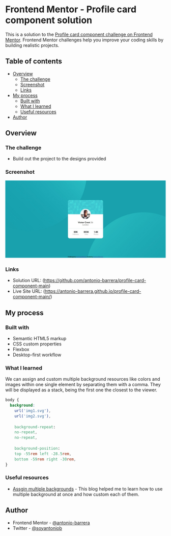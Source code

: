 # Frontend Mentor - Profile card component solution

This is a solution to the [Profile card component challenge on Frontend Mentor](https://www.frontendmentor.io/challenges/profile-card-component-cfArpWshJ). Frontend Mentor challenges help you improve your coding skills by building realistic projects. 

## Table of contents

- [Overview](#overview)
  - [The challenge](#the-challenge)
  - [Screenshot](#screenshot)
  - [Links](#links)
- [My process](#my-process)
  - [Built with](#built-with)
  - [What I learned](#what-i-learned)
  - [Useful resources](#useful-resources)
- [Author](#author)

## Overview

### The challenge

- Build out the project to the designs provided

### Screenshot

![Webpage screenshot](images/screenshot.jpeg)

### Links

- Solution URL: (https://github.com/antonio-barrera/profile-card-component-main)
- Live Site URL: (https://antonio-barrera.github.io/profile-card-component-main/)

## My process

### Built with

- Semantic HTML5 markup
- CSS custom properties
- Flexbox
- Desktop-first workflow

### What I learned

We can assign and custom multiple background resources like colors and images within one single element by separating them with a comma. They will be displayed as a stack, being the first one the closest to the viewer.

```css
body {
  background: 
    url('img1.svg'), 
    url('img2.svg'), 

    background-repeat: 
    no-repeat,
    no-repeat,

    background-position: 
    top -55rem left -28.5rem,
    bottom -59rem right -30rem,
}
```

### Useful resources

- [Assgin multiple backgrounds](https://css-tricks.com/css-basics-using-multiple-backgrounds/) - This blog helped me to learn how to use multiple background at once and how custom each of them.

## Author

- Frontend Mentor - [@antonio-barrera](https://www.frontendmentor.io/profile/antonio-barrera)
- Twitter - [@soyantoniob](https://www.twitter.com/soyantoniob)